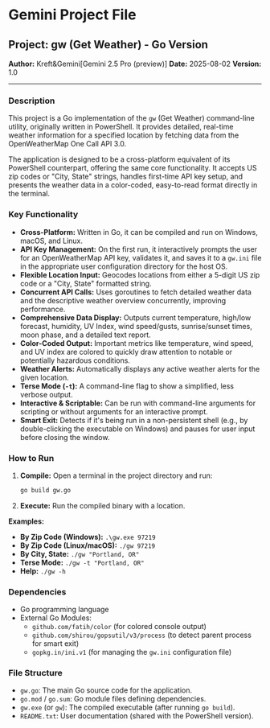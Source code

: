 # Gemini Project File

## Project: gw (Get Weather) - Go Version

**Author:** Kreft&Gemini[Gemini 2.5 Pro (preview)]
**Date:** 2025-08-02
**Version:** 1.0

---

### Description

This project is a Go implementation of the `gw` (Get Weather) command-line utility, originally written in PowerShell. It provides detailed, real-time weather information for a specified location by fetching data from the OpenWeatherMap One Call API 3.0.

The application is designed to be a cross-platform equivalent of its PowerShell counterpart, offering the same core functionality. It accepts US zip codes or "City, State" strings, handles first-time API key setup, and presents the weather data in a color-coded, easy-to-read format directly in the terminal.

### Key Functionality

- **Cross-Platform:** Written in Go, it can be compiled and run on Windows, macOS, and Linux.
- **API Key Management:** On the first run, it interactively prompts the user for an OpenWeatherMap API key, validates it, and saves it to a `gw.ini` file in the appropriate user configuration directory for the host OS.
- **Flexible Location Input:** Geocodes locations from either a 5-digit US zip code or a "City, State" formatted string.
- **Concurrent API Calls:** Uses goroutines to fetch detailed weather data and the descriptive weather overview concurrently, improving performance.
- **Comprehensive Data Display:** Outputs current temperature, high/low forecast, humidity, UV Index, wind speed/gusts, sunrise/sunset times, moon phase, and a detailed text report.
- **Color-Coded Output:** Important metrics like temperature, wind speed, and UV index are colored to quickly draw attention to notable or potentially hazardous conditions.
- **Weather Alerts:** Automatically displays any active weather alerts for the given location.
- **Terse Mode (`-t`):** A command-line flag to show a simplified, less verbose output.
- **Interactive & Scriptable:** Can be run with command-line arguments for scripting or without arguments for an interactive prompt.
- **Smart Exit:** Detects if it's being run in a non-persistent shell (e.g., by double-clicking the executable on Windows) and pauses for user input before closing the window.

### How to Run

1.  **Compile:** Open a terminal in the project directory and run:
    ```sh
    go build gw.go
    ```
2.  **Execute:** Run the compiled binary with a location.

**Examples:**
- **By Zip Code (Windows):** `.\gw.exe 97219`
- **By Zip Code (Linux/macOS):** `./gw 97219`
- **By City, State:** `./gw "Portland, OR"`
- **Terse Mode:** `./gw -t "Portland, OR"`
- **Help:** `./gw -h`

### Dependencies

- Go programming language
- External Go Modules:
  - `github.com/fatih/color` (for colored console output)
  - `github.com/shirou/gopsutil/v3/process` (to detect parent process for smart exit)
  - `gopkg.in/ini.v1` (for managing the `gw.ini` configuration file)

### File Structure

- `gw.go`: The main Go source code for the application.
- `go.mod` / `go.sum`: Go module files defining dependencies.
- `gw.exe` (or `gw`): The compiled executable (after running `go build`).
- `README.txt`: User documentation (shared with the PowerShell version).
